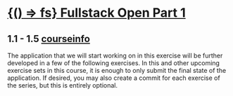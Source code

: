 # [{() => fs} Fullstack Open Part 1](https://fullstackopen.com/en/part0/fundamentals_of_web_apps)

## 1.1 - 1.5 [courseinfo](https://fullstackopen.com/en/part1/introduction_to_react#exercises-1-1-1-2)

The application that we will start working on in this exercise will be further developed in a few of the following exercises. In this and other upcoming exercise sets in this course, it is enough to only submit the final state of the application. If desired, you may also create a commit for each exercise of the series, but this is entirely optional.